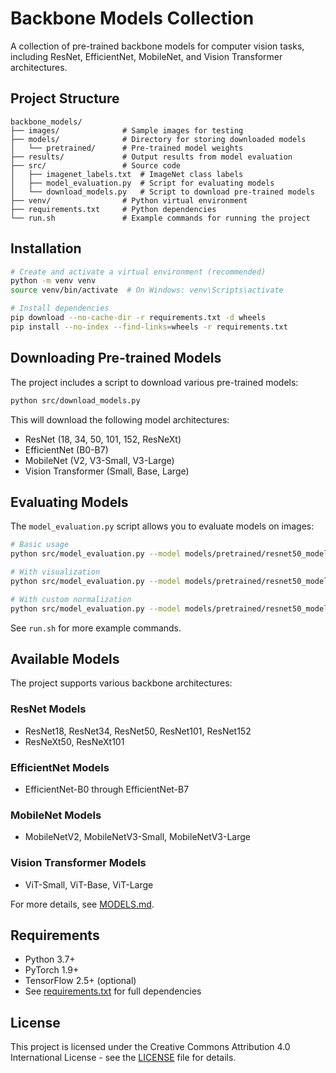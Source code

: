 # Backbone Models Collection

A collection of pre-trained backbone models for computer vision tasks, including ResNet, EfficientNet, MobileNet, and Vision Transformer architectures.

## Project Structure

```
backbone_models/
├── images/              # Sample images for testing
├── models/              # Directory for storing downloaded models
│   └── pretrained/      # Pre-trained model weights
├── results/             # Output results from model evaluation
├── src/                 # Source code
│   ├── imagenet_labels.txt  # ImageNet class labels
│   ├── model_evaluation.py  # Script for evaluating models
│   └── download_models.py   # Script to download pre-trained models
├── venv/                # Python virtual environment
├── requirements.txt     # Python dependencies
└── run.sh               # Example commands for running the project
```

## Installation

```bash
# Create and activate a virtual environment (recommended)
python -m venv venv
source venv/bin/activate  # On Windows: venv\Scripts\activate

# Install dependencies
pip download --no-cache-dir -r requirements.txt -d wheels
pip install --no-index --find-links=wheels -r requirements.txt
```

## Downloading Pre-trained Models

The project includes a script to download various pre-trained models:

```bash
python src/download_models.py
```

This will download the following model architectures:
- ResNet (18, 34, 50, 101, 152, ResNeXt)
- EfficientNet (B0-B7)
- MobileNet (V2, V3-Small, V3-Large)
- Vision Transformer (Small, Base, Large)

## Evaluating Models

The `model_evaluation.py` script allows you to evaluate models on images:

```bash
# Basic usage
python src/model_evaluation.py --model models/pretrained/resnet50_model.pt --img images/apple.jpg

# With visualization
python src/model_evaluation.py --model models/pretrained/resnet50_model.pt --img images/apple.jpg --view

# With custom normalization
python src/model_evaluation.py --model models/pretrained/resnet50_model.pt --img images/apple.jpg --mean 0.5,0.5,0.5 --std 0.5,0.5,0.5
```

See `run.sh` for more example commands.

## Available Models

The project supports various backbone architectures:

### ResNet Models
- ResNet18, ResNet34, ResNet50, ResNet101, ResNet152
- ResNeXt50, ResNeXt101

### EfficientNet Models
- EfficientNet-B0 through EfficientNet-B7

### MobileNet Models
- MobileNetV2, MobileNetV3-Small, MobileNetV3-Large

### Vision Transformer Models
- ViT-Small, ViT-Base, ViT-Large

For more details, see [MODELS.md](MODELS.md).

## Requirements

- Python 3.7+
- PyTorch 1.9+
- TensorFlow 2.5+ (optional)
- See [requirements.txt](requirements.txt) for full dependencies

## License

This project is licensed under the Creative Commons Attribution 4.0 International License - see the [LICENSE](LICENSE) file for details.